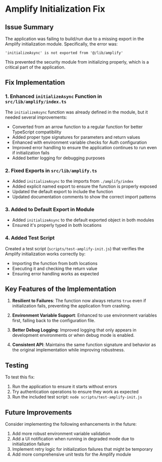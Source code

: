 # Amplify Initialization Fix

## Issue Summary

The application was failing to build/run due to a missing export in the Amplify initialization module. Specifically, the error was:

```
'initializeAsync' is not exported from '@/lib/amplify'
```

This prevented the security module from initializing properly, which is a critical part of the application.

## Fix Implementation

### 1. Enhanced `initializeAsync` Function in `src/lib/amplify/index.ts`

The `initializeAsync` function was already defined in the module, but it needed several improvements:

- Converted from an arrow function to a regular function for better TypeScript compatibility
- Added proper type signatures for parameters and return values
- Enhanced with environment variable checks for Auth configuration
- Improved error handling to ensure the application continues to run even if initialization fails
- Added better logging for debugging purposes

### 2. Fixed Exports in `src/lib/amplify.ts`

- Added `initializeAsync` to the imports from `./amplify/index`
- Added explicit named export to ensure the function is properly exposed
- Updated the default export to include the function
- Updated documentation comments to show the correct import patterns

### 3. Added to Default Export in Module

- Added `initializeAsync` to the default exported object in both modules
- Ensured it's properly typed in both locations

### 4. Added Test Script

Created a test script (`scripts/test-amplify-init.js`) that verifies the Amplify initialization works correctly by:
- Importing the function from both locations
- Executing it and checking the return value
- Ensuring error handling works as expected

## Key Features of the Implementation

1. **Resilient to Failures**: The function now always returns `true` even if initialization fails, preventing the application from crashing.

2. **Environment Variable Support**: Enhanced to use environment variables first, falling back to the configuration file.

3. **Better Debug Logging**: Improved logging that only appears in development environments or when debug mode is enabled.

4. **Consistent API**: Maintains the same function signature and behavior as the original implementation while improving robustness.

## Testing

To test this fix:

1. Run the application to ensure it starts without errors
2. Try authentication operations to ensure they work as expected
3. Run the included test script: `node scripts/test-amplify-init.js`

## Future Improvements

Consider implementing the following enhancements in the future:

1. Add more robust environment variable validation
2. Add a UI notification when running in degraded mode due to initialization failure
3. Implement retry logic for initialization failures that might be temporary
4. Add more comprehensive unit tests for the Amplify module